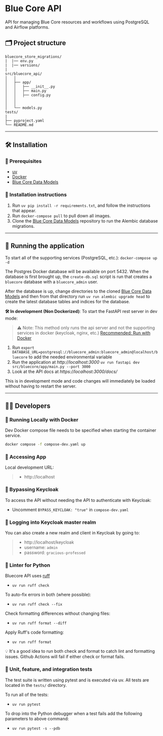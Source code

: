 # Blue Core API

API for managing Blue Core resources and workflows using PostgreSQL and Airflow platforms.


## 🗂️ Project structure
```
bluecore_store_migrations/
|  |── env.py
|  |── versions/
|
src/bluecore_api/
│   │
│   ├── app/
│   │   ├── __init__.py
│   │   ├── main.py
│   │   ├── config.py
│   │   
│   │  
│   └── models.py
tests/
|
├── pyproject.yaml
└── README.md
```

---

## 🛠️ Installation

### 🧰 Prerequisites
- [uv](https://github.com/astral-sh/uv)
- [Docker](https://www.docker.com/)
- [Blue Core Data Models][BLUECORE_MODELS]
 
### 🔧 Installation instructions
1.  Run `uv pip install -r requirements.txt`, and follow the instructions that appear.
2.  Run `docker-compose pull` to pull down all images.
3.  Clone the [Blue Core Data Models][BLUECORE_MODELS] repository to run the Alembic
    database migrations.

---

## 🚀 Running the application
To start all of the supporting services (PostgreSQL, etc.):
`docker-compose up -d`

The Postgres Docker database will be available on port 5432. When the database is first brought up, 
the `create-db.sql` script is run that creates a `bluecore` database with a 
`bluecore_admin` user. 

After the database is up, change directories to the cloned [Blue Core Data Models][BLUECORE_MODELS] and then from that directory run `uv run alembic upgrade head`
to create the latest database tables and indices for the database.

**🛠️ In development (Non Dockerized)**: To start the FastAPI rest server in dev mode:
> ⚠️ Note: This method only runs the api server and not the supporting services in docker (keycloak, nginx, etc.)
> [Recommended: Run with Docker](#running-locally-with-docker)

1. Run `export DATABASE_URL=postgresql://bluecore_admin:bluecore_admin@localhost/bluecore` to add the needed environmental variable 
2. Run the application at *http://localhost:3000*
`uv run fastapi dev src/bluecore/app/main.py --port 3000`
3. Look at the API docs at *https://localhost:3000/docs/*

This is in development mode and code changes will immediately be loaded without having to restart the server.

---

## 👨‍💻 Developers
### 🐳 Running Locally with Docker
Dev Docker compose file needs to be specified when starting the container service.

```bash
docker compose -f compose-dev.yaml up
```
### 🚧 Accessing App
Local development URL:
>  - http://localhost



### 🔐 Bypassing Keycloak 
To access the API without needing the API to authenticate with Keycloak: 
* Uncomment `BYPASS_KEYCLOAK: "true"` in `compose-dev.yaml`

### 🔑 Logging into Keycloak master realm
You can also create a new realm and client in Keycloak by going to:
> - http://localhost/keycloak 
> - username: `admin` 
> - password: `gracious-professed`

### 🧹 Linter for Python 
Bluecore API uses [ruff](https://docs.astral.sh/ruff/)
- `uv run ruff check`

To auto-fix errors in both (where possible):
- `uv run ruff check --fix`

Check formatting differences without changing files:
- `uv run ruff format --diff`

Apply Ruff's code formatting:
- `uv run ruff format`


💡 It's a good idea to run both check and format to catch lint and formatting issues. 
Github Actions will fail if either check or format fails.

### 🧪 Unit, feature, and integration tests
The test suite is written using pytest and is executed via uv.
All tests are located in the `tests/` directory.

To run all of the tests:
- `uv run pytest`

To drop into the Python debugger when a test fails add the following parameters to above command:
- `uv run pytest -s --pdb` 


[BLUECORE_MODELS]: https://github.com/blue-core-lod/bluecore-models
